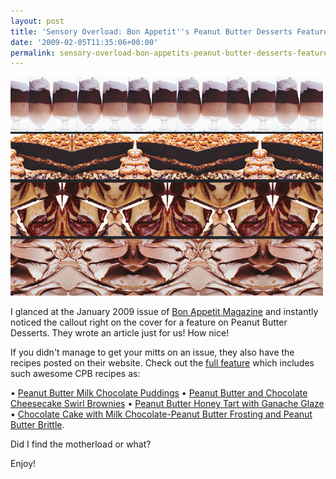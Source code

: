 ```yaml
---
layout: post
title: 'Sensory Overload: Bon Appetit''s Peanut Butter Desserts Feature'
date: '2009-02-05T11:35:06+00:00'
permalink: sensory-overload-bon-appetits-peanut-butter-desserts-feature
---
```

<a href="http://www.bonappetit.com/magazine/2009/01/peanut_butter_desserts"><img src='images/uploads/2009/02/bon_appetit_peanut_butter.jpg' alt='Bon Appetit’s Peanut Butter Desserts Feature' /></a>

I glanced at the January 2009 issue of <a href="http://www.bonappetit.com/">Bon Appetit Magazine</a> and instantly noticed the callout right on the cover for a feature on Peanut Butter Desserts. They wrote an article just for us! How nice!

If you didn't manage to get your mitts on an issue, they also have the recipes posted on their website. Check out the <a href="http://www.bonappetit.com/magazine/2009/01/peanut_butter_desserts">full feature</a> which includes such awesome CPB recipes as:

&#8226; <a href="http://www.bonappetit.com/magazine/2009/01/peanut_butter_milk_chocolate_puddings">Peanut Butter Milk Chocolate Puddings</a>
&#8226; <a href="http://www.bonappetit.com/magazine/2009/01/peanut_butter_and_chocolate_cheesecake_swirl_brownies">Peanut Butter and Chocolate Cheesecake Swirl Brownies</a>
&#8226; <a href="http://www.bonappetit.com/magazine/2009/01/peanut_butter_honey_tart_with_ganache_glaze">Peanut Butter Honey Tart with Ganache Glaze</a>
&#8226; <a href="http://www.bonappetit.com/magazine/2009/01/chocolate_cake_with_milk_chocolate_peanut_butter_frosting">Chocolate Cake with Milk Chocolate-Peanut Butter Frosting and Peanut Butter Brittle</a>. 

Did I find the motherload or what?

Enjoy!
